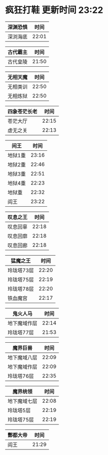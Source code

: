 # 疯狂打鞋 更新时间 23:22

| 深渊恐惧   | 时间    |
|--------|-------|
| 深浏海底 | 22:01 |

| 古代霸主   | 时间    |
|--------|-------|
| 古代皇陵 | 21:50 |

| 无相天魔   | 时间    |
|--------|-------|
| 无相类训 | 22:50 |
| 无相炼狱 | 22:50 |

| 四象苍茫长老   | 时间    |
|--------|-------|
| 苍茫大厅 | 22:15 |
| 虚无之关 | 22:13 |

| 间王   | 时间    |
|--------|-------|
| 地狱1重 | 23:16 |
| 地狱2重 | 22:46 |
| 地狱3重 | 22:51 |
| 地狱4重 | 22:23 |
| 地狱重 | 22:32 |
| 阎王 | 23:22 |

| 叹息之王   | 时间    |
|--------|-------|
| 叹息回辜 | 22:18 |
| 叹息回廓 | 22:18 |
| 叹息回廊 | 22:18 |

| 猛魔之王   | 时间    |
|--------|-------|
| 玲珑塔73层 | 22:20 |
| 玲珑塔75层 | 22:19 |
| 玲珑塔78层 | 22:20 |
| 铁血魔宫 | 22:17 |

| 鬼火人马   | 时间    |
|--------|-------|
| 地下魔域作层 | 22:14 |
| 玲珑塔77层 | 21:53 |

| 魔界巨兽   | 时间    |
|--------|-------|
| 地下魔域八层 | 22:09 |
| 地下魔域作层 | 22:09 |
| 玲珑塔76层 | 22:35 |

| 魔界统领   | 时间    |
|--------|-------|
| 地下魔域七层 | 22:08 |
| 玲珑塔5层 | 22:19 |
| 玲珑塔75层 | 22:19 |

| 酆都大帝   | 时间    |
|--------|-------|
| 阎王 | 21:29 |